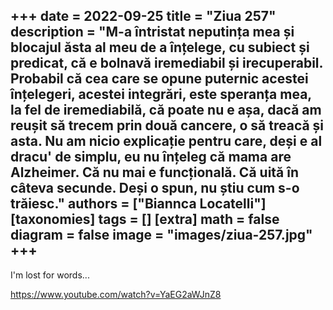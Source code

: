 
+++
date = 2022-09-25
title = "Ziua 257"
description = "M-a întristat neputința mea și blocajul ăsta al meu de a înțelege, cu subiect și predicat, că e bolnavă iremediabil și irecuperabil. Probabil că cea care se opune puternic acestei înțelegeri, acestei integrări, este speranța mea, la fel de iremediabilă, că poate nu e așa, dacă am reușit să trecem prin două cancere, o să treacă și asta. Nu am nicio explicație pentru care, deși e al dracu' de simplu, eu nu înțeleg că mama are Alzheimer. Că nu mai e funcțională. Că uită în câteva secunde. Deși o spun, nu știu cum s-o trăiesc."
authors = ["Biannca Locatelli"]
[taxonomies]
tags = []
[extra]
math = false
diagram = false
image = "images/ziua-257.jpg"
+++
---

I'm lost for words...

<a href="https://www.youtube.com/watch?v=YaEG2aWJnZ8" target="_blank">https://www.youtube.com/watch?v=YaEG2aWJnZ8</a>
